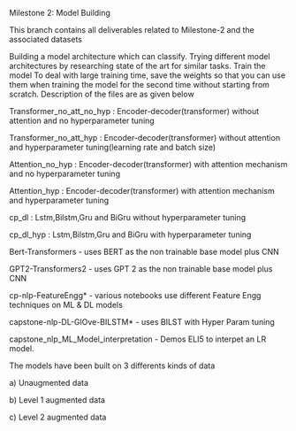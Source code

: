 Milestone 2: Model Building

This branch contains all deliverables related to Milestone-2 and the associated datasets

Building a model architecture which can classify.
Trying different model architectures by researching state of the art for similar tasks.
Train the model
To deal with large training time, save the weights so that you can use them when training the model for the second time without starting from scratch.
Description of the files are as given below

Transformer_no_att_no_hyp : Encoder-decoder(transformer) without attention and no hyperparameter tuning

Transformer_no_att_hyp : Encoder-decoder(transformer) without attention and hyperparameter tuning(learning rate and batch size)

Attention_no_hyp : Encoder-decoder(transformer) with attention mechanism and no hyperparameter tuning

Attention_hyp : Encoder-decoder(transformer) with attention mechanism and hyperparameter tuning

cp_dl : Lstm,Bilstm,Gru and BiGru without hyperparameter tuning

cp_dl_hyp : Lstm,Bilstm,Gru and BiGru with hyperparameter tuning

Bert-Transformers - uses BERT as the non trainable base model plus CNN

GPT2-Transformers2 - uses GPT 2 as the non trainable base model plus CNN

cp-nlp-FeatureEngg* - various notebooks use different Feature Engg techniques on ML & DL models

capstone-nlp-DL-GlOve-BILSTM* - uses BILST with Hyper Param tuning

capstone_nlp_ML_Model_interpretation - Demos ELI5 to interpet an LR model.

The models have been built on 3 differents kinds of data

a) Unaugmented data

b) Level 1 augmented data

c) Level 2 augmented data
